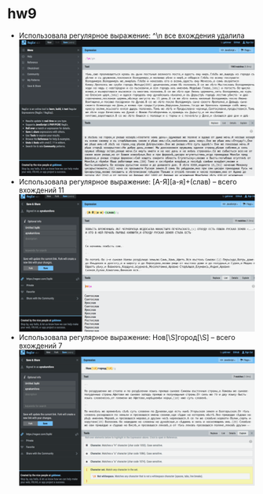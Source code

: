 # hw9

* Использовала регулярное выражение: ^\n все вхождения удалила
![](https://github.com/aynakamilova/hw9/blob/master/удаление%20пустых%20строк.png)
* Использовала регулярное выражение: [А-Я][а-я]+(слав) – всего вхождений 11 
![](https://github.com/aynakamilova/hw9/blob/master/Cлав%20поиск.png)
* Использовала регулярное выражение: Нов[\S]город[\S] – всего вхождений 7
![](https://github.com/aynakamilova/hw9/blob/master/поиск%20Новгород.png)
